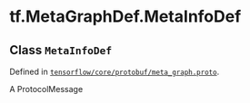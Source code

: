 <div itemscope itemtype="http://developers.google.com/ReferenceObject">
<meta itemprop="name" content="tf.MetaGraphDef.MetaInfoDef" />
</div>

# tf.MetaGraphDef.MetaInfoDef

## Class `MetaInfoDef`





Defined in [`tensorflow/core/protobuf/meta_graph.proto`](https://www.tensorflow.org/code/tensorflow/core/protobuf/meta_graph.proto).

A ProtocolMessage

